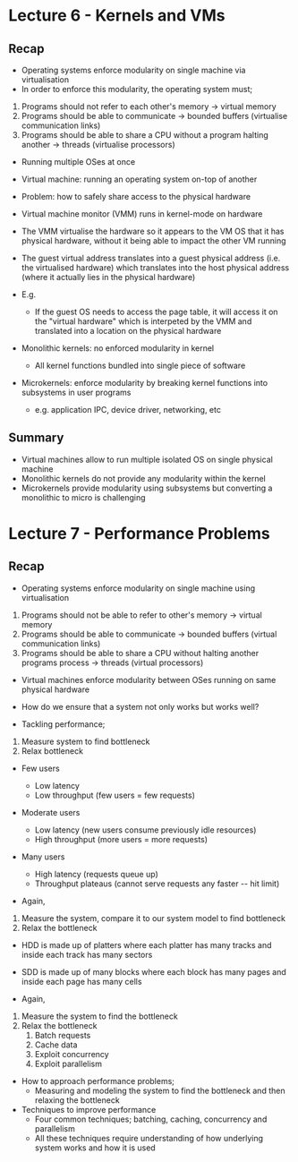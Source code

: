 # Lecture 6 - Kernels and VMs

## Recap

- Operating systems enforce modularity on single machine via virtualisation
- In order to enforce this modularity, the operating system must;

1. Programs should not refer to each other's memory -> virtual memory
2. Programs should be able to communicate -> bounded buffers (virtualise communication links)
3. Programs should be able to share a CPU without a program halting another -> threads (virtualise processors)

- Running multiple OSes at once

- Virtual machine: running an operating system on-top of another
- Problem: how to safely share access to the physical hardware
- Virtual machine monitor (VMM) runs in kernel-mode on hardware
- The VMM virtualise the hardware so it appears to the VM OS that it has physical hardware, without it being able to impact the other VM running
- The guest virtual address translates into a guest physical address (i.e. the virtualised hardware) which translates into the host physical address (where it actually lies in the physical hardware)
- E.g.
  - If the guest OS needs to access the page table, it will access it on the "virtual hardware" which is interpeted by the VMM and translated into a location on the physical hardware

- Monolithic kernels: no enforced modularity in kernel
  - All kernel functions bundled into single piece of software
- Microkernels: enforce modularity by breaking kernel functions into subsystems in user programs
  - e.g. application IPC, device driver, networking, etc

## Summary

- Virtual machines allow to run multiple isolated OS on single physical machine
- Monolithic kernels do not provide any modularity within the kernel
- Microkernels provide modularity using subsystems but converting a monolithic to micro is challenging

# Lecture 7 - Performance Problems

## Recap

- Operating systems enforce modularity on single machine using virtualisation

1. Programs should not be able to refer to other's memory -> virtual memory
2. Programs should be able to communicate -> bounded buffers (virtual communication links)
3. Programs should be able to share a CPU without halting another programs process -> threads (virtual processors)

- Virtual machines enforce modularity between OSes running on same physical hardware

- How do we ensure that a system not only works but works well?
- Tackling performance;

1. Measure system to find bottleneck
2. Relax bottleneck

- Few users
  - Low latency
  - Low throughput (few users = few requests)
- Moderate users
  - Low latency (new users consume previously idle resources)
  - High throughput (more users = more requests)
- Many users
  - High latency (requests queue up)
  - Throughput plateaus (cannot serve requests any faster -- hit limit)

- Again,

1. Measure the system, compare it to our system model to find bottleneck
2. Relax the bottleneck

- HDD is made up of platters where each platter has many tracks and inside each track has many sectors
- SDD is made up of many blocks where each block has many pages and inside each page has many cells

- Again,

1. Measure the system to find the bottleneck
2. Relax the bottleneck
   1. Batch requests
   2. Cache data
   3. Exploit concurrency
   4. Exploit parallelism

- How to approach performance problems;
  - Measuring and modeling the system to find the bottleneck and then relaxing the bottleneck
- Techniques to improve performance
  - Four common techniques; batching, caching, concurrency and parallelism
  - All these techniques require understanding of how underlying system works and how it is used
